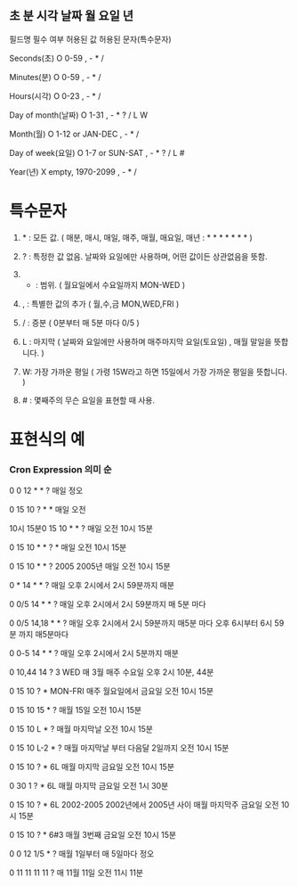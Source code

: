 ## 초 분 시각 날짜 월 요일 년

필드명 필수 여부 허용된 값 허용된 문자\(특수문자\)

Seconds\(초\) O 0-59 , - \* /

Minutes\(분\) O 0-59 , - \* /

Hours\(시각\) O 0-23 , - \* /

Day of month\(날짜\) O 1-31 , - \* ? / L W

Month\(월\) O 1-12 or JAN-DEC , - \* /

Day of week\(요일\) O 1-7 or SUN-SAT , - \* ? / L \#

Year\(년\) X empty, 1970-2099 , - \* /

# 특수문자

1. \* : 모든 값. \( 매분, 매시, 매일, 매주, 매월, 매요일, 매년 : \* \* \* \* \* \* \* \)

2. ? : 특정한 값 없음. 날짜와 요일에만 사용하며, 어떤 값이든 상관없음을 뜻함.

3. * : 범위. \( 월요일에서 수요일까지 MON-WED \)
4. , : 특별한 값의 추가 \( 월,수,금 MON,WED,FRI \)

5. / : 증분 \( 0분부터 매 5분 마다 0/5 \)

6. L : 마지막 \( 날짜와 요일에만 사용하며 매주마지막 요일\(토요일\) , 매월 말일을 뜻합니다. \)

7. W: 가장 가까운 평일 \( 가령 15W라고 하면 15일에서 가장 가까운 평일을 뜻합니다. \)

8. \# : 몇째주의 무슨 요일을 표현할 때 사용.

# 표현식의 예

### Cron Expression 의미 순

0 0 12 \* \* ? 매일 정오

0 15 10 ? \* \* 매일 오전

10시 15분0 15 10 \* \* ? 매일 오전 10시 15분

0 15 10 \* \* ? \* 매일 오전 10시 15분

0 15 10 \* \* ? 2005 2005년 매일 오전 10시 15분

0 \* 14 \* \* ? 매일 오후 2시에서 2시 59분까지 매분

0 0/5 14 \* \* ? 매일 오후 2시에서 2시 59분까지 매 5분 마다

0 0/5 14,18 \* \* ? 매일 오후 2시에서 2시 59분까지 매5분 마다 오후 6시부터 6시 59분 까지 매5분마다

0 0-5 14 \* \* ? 매일 오후 2시에서 2시 5분까지 매분

0 10,44 14 ? 3 WED 매 3월 매주 수요일 오후 2시 10분, 44분

0 15 10 ? \* MON-FRI 매주 월요일에서 금요일 오전 10시 15분

0 15 10 15 \* ? 매월 15일 오전 10시 15분

0 15 10 L \* ? 매월 마지막날 오전 10시 15분

0 15 10 L-2 \* ? 매월 마지막날 부터 다음달 2일까지 오전 10시 15분

0 15 10 ? \* 6L 매월 마지막 금요일 오전 10시 15분

0 30 1 ? \* 6L 매월 마지막 금요일 오전 1시 30분

0 15 10 ? \* 6L 2002-2005 2002년에서 2005년 사이 매월 마지막주 금요일 오전 10시 15분

0 15 10 ? \* 6\#3 매월 3번째 금요일 오전 10시 15분

0 0 12 1/5 \* ? 매월 1일부터 매 5일마다 정오

0 11 11 11 11 ? 매 11월 11일 오전 11시 11분

